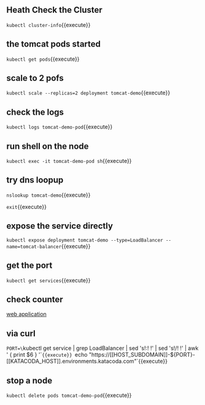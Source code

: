 ## Heath Check the Cluster
`kubectl cluster-info`{{execute}}

## the tomcat pods started
`kubectl get pods`{{execute}}

## scale to 2 pofs
`kubectl scale --replicas=2 deployment tomcat-demo`{{execute}}

## check the logs

`kubectl logs tomcat-demo-pod`{{execute}}

## run shell on the node

`kubectl exec -it tomcat-demo-pod sh`{{execute}}

## try dns loopup

`nslookup tomcat-demo`{{execute}}

`exit`{{execute}}

## expose the service directly

`kubectl expose deployment tomcat-demo --type=LoadBalancer --name=tomcat-balancer`{{execute}}

## get the port

`kubectl get services`{{execute}}

## check counter
[web application](https://[[HOST_SUBDOMAIN]]-80-[[KATACODA_HOST]].environments.katacoda.com)

## via curl
`PORT=\`kubectl get service | grep LoadBalancer | sed 's!:! !' | sed 's!\/! !' | awk ' { print $6 } '\``{{execute}}
`echo "https://[[HOST_SUBDOMAIN]]-${PORT}-[[KATACODA_HOST]].environments.katacoda.com"`{{execute}}

## stop a node

`kubectl delete pods tomcat-demo-pod`{{execute}}
